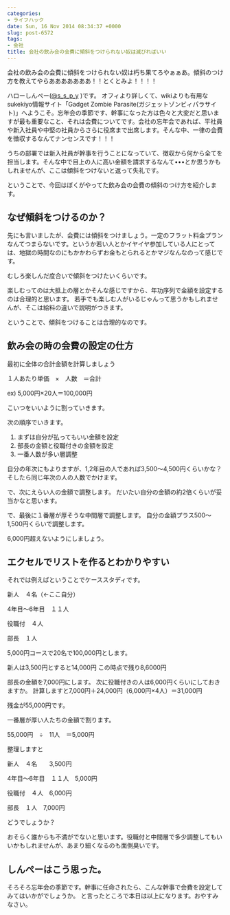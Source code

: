 ```yaml
---
categories:
- ライフハック
date: Sun, 16 Nov 2014 08:34:37 +0000
slug: post-6572
tags:
- 会社
title: 会社の飲み会の会費に傾斜をつけられない奴は滅びればいい
---
```


会社の飲み会の会費に傾斜をつけられない奴は朽ち果てろやぁぁあ。傾斜のつけ方を教えてやらあああああああ！！とくとみよ！！！！<!--more-->

ハローしんぺー(<a href="https://twitter.com/s_s_p_y" target="_blank" rel="noopener">@s_s_p_y</a> )です。
オフィより詳しくて、wikiよりも有用なsukekiyo情報サイト「Gadget Zombie Parasite(ガジェットゾンビィパラサイト)」へようこそ。忘年会の季節です、幹事になった方は色々と大変だと思いますが最も重要なこと、それは会費についてです。会社の忘年会であれば、平社員や新入社員や中堅の社員からさらに役席まで出席します。そんな中、一律の会費を徴収するなんてナンセンスです！！！

うちの部署では新入社員が幹事を行うことになっていて、徴収から何から全てを担当します。そんな中で目上の人に高い金額を請求するなんて•••とか思うかもしれませんが、ここは傾斜をつけないと返って失礼です。

ということで、今回はぼくがやってた飲み会の会費の傾斜のつけ方を紹介します。


<h2>なぜ傾斜をつけるのか？</h2>

先にも言いましたが、会費には傾斜をつけましょう。一定のフラット料金プランなんてつまらないです。というか若い人とかイヤイヤ参加している人にとっては、地獄の時間なのにもかかわらずお金もとられるとかマジなんなのって感じです。

むしろ楽しんだ度合いで傾斜をつけたいくらいです。

楽しむってのは大抵上の層とかそんな感じですから、年功序列で金額を設定するのは合理的と思います。
若手でも楽しむ人がいるじゃんって思うかもしれませんが、そこは給料の違いで説明がつきます。

ということで、傾斜をつけることは合理的なのです。



<h2>飲み会の時の会費の設定の仕方</h2>

最初に全体の合計金額を計算しましょう

１人あたり単価　×　人数　＝合計

ex) 5,000円×20人＝100,000円

こいつをいいように割っていきます。


次の順序でいきます。

<ol>
	<li>まずは自分が払ってもいい金額を設定</li>
	<li>部長の金額と役職付きの金額を設定</li>
	<li>一番人数が多い層調整</li>
</ol>


自分の年次にもよりますが、1,2年目の人であれば3,500〜4,500円くらいかな？
そしたら同じ年次の人の人数でかけます。

で、次にえらい人の金額で調整します。
だいたい自分の金額の約2倍くらいが妥当かなと思います。

で、最後に１番層が厚そうな中間層で調整します。
自分の金額プラス500〜1,500円くらいで調整します。

6,000円超えないようにしましょう。


<h2>エクセルでリストを作るとわかりやすい</h2>

それでは例えばということでケーススタディです。

新人　４名（←ここ自分）

4年目〜6年目　１１人

役職付　４人

部長　１人


5,000円コースで20名で100,000円とします。

新人は3,500円とすると14,000円
この時点で残り8,6000円

部長の金額を7,000円にします。
次に役職付きの人は6,000円くらいにしておきますか。
計算しますと7,000円＋24,000円（6,000円×4人）＝31,000円

残金が55,000円です。


一番層が厚い人たちの金額で割ります。

55,000円　÷　11人　＝5,000円

整理しますと

新人　４名　　3,500円

4年目〜6年目　１１人　5,000円

役職付　４人　6,000円

部長　１人　7,000円

どうでしょうか？

おそらく誰からも不満がでないと思います。役職付と中間層で多少調整してもいいかもしれませんが、あまり細くなるのも面倒臭いです。



<h2>しんぺーはこう思った。</h2>
そろそろ忘年会の季節です。幹事に任命されたら、こんな幹事で会費を設定してみてはいかがでしょうか。
と言ったところで本日は以上になります。おやすみなさい。